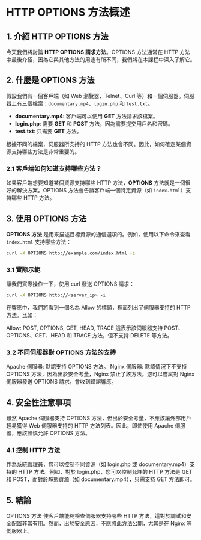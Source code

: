 # HTTP OPTIONS 方法概述

## 1. 介紹 HTTP OPTIONS 方法
今天我們將討論 **HTTP OPTIONS 請求方法**。OPTIONS 方法通常在 HTTP 方法中最後介紹，因為它與其他方法的用途有所不同，我們將在本課程中深入了解它。

## 2. 什麼是 OPTIONS 方法
假設我們有一個客戶端（如 Web 瀏覽器、Telnet、Curl 等）和一個伺服器。伺服器上有三個檔案：`documentary.mp4`、`login.php` 和 `test.txt`。

- **documentary.mp4**: 客戶端可以使用 **GET** 方法請求該檔案。
- **login.php**: 需要 **GET** 和 **POST** 方法，因為需要提交用戶名和密碼。
- **test.txt**: 只需要 **GET** 方法。

根據不同的檔案，伺服器所支持的 HTTP 方法也會不同。因此，如何確定某個資源支持哪些方法是非常重要的。

### 2.1 客戶端如何知道支持哪些方法？
如果客戶端想要知道某個資源支持哪些 HTTP 方法，**OPTIONS** 方法就是一個很好的解決方案。OPTIONS 方法會告訴客戶端一個特定資源（如 `index.html`）支持哪些 HTTP 方法。

## 3. 使用 OPTIONS 方法
**OPTIONS 方法** 是用來描述目標資源的通信選項的。例如，使用以下命令來查看 `index.html` 支持哪些方法：

```bash
curl -X OPTIONS http://example.com/index.html -i
```

### 3.1 實際示範
讓我們實際操作一下，使用 curl 發送 OPTIONS 請求：

```bash
curl -X OPTIONS http://<server_ip> -i
```
在響應中，我們將看到一個名為 Allow 的標頭，裡面列出了伺服器支持的 HTTP 方法。比如：

Allow: POST, OPTIONS, GET, HEAD, TRACE
這表示該伺服器支持 POST、OPTIONS、GET、HEAD 和 TRACE 方法，但不支持 DELETE 等方法。

### 3.2 不同伺服器對 OPTIONS 方法的支持
Apache 伺服器: 默認支持 OPTIONS 方法。
Nginx 伺服器: 默認情況下不支持 OPTIONS 方法，因為出於安全考量，Nginx 禁止了該方法。您可以嘗試對 Nginx 伺服器發送 OPTIONS 請求，會收到錯誤響應。
## 4. 安全性注意事項
雖然 Apache 伺服器支持 OPTIONS 方法，但出於安全考量，不應該讓外部用戶輕易獲得 Web 伺服器支持的 HTTP 方法列表。因此，即使使用 Apache 伺服器，應該謹慎允許 OPTIONS 方法。

### 4.1 控制 HTTP 方法
作為系統管理員，您可以控制不同資源（如 login.php 或 documentary.mp4）支持的 HTTP 方法。例如，對於 login.php，您可以控制允許的 HTTP 方法是 GET 和 POST，而對於靜態資源（如 documentary.mp4），只需支持 GET 方法即可。

## 5. 結論
OPTIONS 方法 使客戶端能夠檢查伺服器支持哪些 HTTP 方法，這對於調試和安全配置非常有用。然而，出於安全原因，不應將此方法公開，尤其是在 Nginx 等伺服器上。